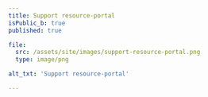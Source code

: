 ```yaml
---
title: Support resource-portal
isPublic_b: true
published: true

file:
  src: /assets/site/images/support-resource-portal.png
  type: image/png

alt_txt: 'Support resource-portal'

---
```

